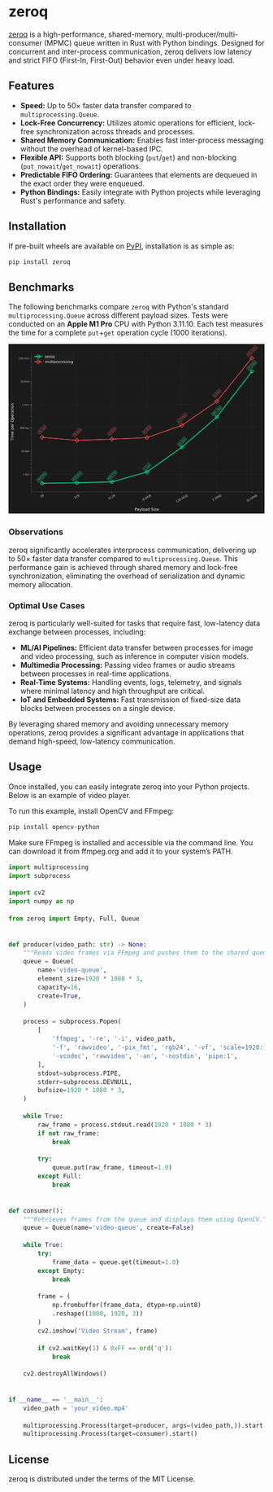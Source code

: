 # zeroq

[zeroq](https://github.com/idkosilov/zeroq) is a high-performance, shared-memory, 
multi-producer/multi-consumer (MPMC) queue written in Rust with Python bindings. 
Designed for concurrent and inter-process communication, zeroq delivers 
low latency and strict FIFO (First-In, First-Out) behavior even under heavy load.

## Features

- **Speed:** Up to 50× faster data transfer compared to `multiprocessing.Queue`.
- **Lock-Free Concurrency:** Utilizes atomic operations for efficient, lock-free synchronization across threads and processes.
- **Shared Memory Communication:** Enables fast inter-process messaging without the overhead of kernel-based IPC.
- **Flexible API:** Supports both blocking (`put`/`get`) and non-blocking (`put_nowait`/`get_nowait`) operations.
- **Predictable FIFO Ordering:** Guarantees that elements are dequeued in the exact order they were enqueued.
- **Python Bindings:** Easily integrate with Python projects while leveraging Rust's performance and safety.

## Installation

If pre-built wheels are available on [PyPI](https://pypi.org), installation is as simple as:

```bash
pip install zeroq
```

## Benchmarks

The following benchmarks compare `zeroq` with Python's standard 
`multiprocessing.Queue` across different payload sizes. Tests were conducted 
on an **Apple M1 Pro** CPU with Python 3.11.10. Each test measures 
the time for a complete `put`+`get` operation cycle (1000 iterations).

![benchmarks](https://raw.githubusercontent.com/idkosilov/ZeroQ/refs/heads/main/benchmark_plot.png)

### Observations

zeroq significantly accelerates interprocess communication, 
delivering up to 50× faster data transfer compared to `multiprocessing.Queue`. 
This performance gain is achieved through shared memory and lock-free 
synchronization, eliminating the overhead of serialization and dynamic memory 
allocation.

### Optimal Use Cases

zeroq is particularly well-suited for tasks that require fast, 
low-latency data exchange between processes, including:

- **ML/AI Pipelines:** Efficient data transfer between processes for image and video processing, such as inference in computer vision models.
- **Multimedia Processing:** Passing video frames or audio streams between processes in real-time applications.
- **Real-Time Systems:** Handling events, logs, telemetry, and signals where minimal latency and high throughput are critical.
- **IoT and Embedded Systems:** Fast transmission of fixed-size data blocks between processes on a single device.

By leveraging shared memory and avoiding unnecessary memory operations, 
zeroq provides a significant advantage in applications that demand 
high-speed, low-latency communication.

## Usage

Once installed, you can easily integrate zeroq into your Python projects. Below is an example of video player.

To run this example, install OpenCV and FFmpeg:

```bash
pip install opencv-python
```

Make sure FFmpeg is installed and accessible via the command line. You can download it from ffmpeg.org and add it to your system’s PATH.


```python
import multiprocessing
import subprocess

import cv2
import numpy as np

from zeroq import Empty, Full, Queue


def producer(video_path: str) -> None:
    """Reads video frames via FFmpeg and pushes them to the shared queue."""
    queue = Queue(
        name='video-queue',
        element_size=1920 * 1080 * 3,
        capacity=16,
        create=True,
    )

    process = subprocess.Popen(
        [
            'ffmpeg', '-re', '-i', video_path,
            '-f', 'rawvideo', '-pix_fmt', 'rgb24', '-vf', 'scale=1920:1080',
            '-vcodec', 'rawvideo', '-an', '-nostdin', 'pipe:1',
        ],
        stdout=subprocess.PIPE,
        stderr=subprocess.DEVNULL,
        bufsize=1920 * 1080 * 3,
    )

    while True:
        raw_frame = process.stdout.read(1920 * 1080 * 3)
        if not raw_frame:
            break

        try:
            queue.put(raw_frame, timeout=1.0)
        except Full:
            break


def consumer():
    """Retrieves frames from the queue and displays them using OpenCV."""
    queue = Queue(name='video-queue', create=False)

    while True:
        try:
            frame_data = queue.get(timeout=1.0)
        except Empty:
            break

        frame = (
            np.frombuffer(frame_data, dtype=np.uint8)
            .reshape((1080, 1920, 3))
        )
        cv2.imshow('Video Stream', frame)

        if cv2.waitKey(1) & 0xFF == ord('q'):
            break

    cv2.destroyAllWindows()


if __name__ == '__main__':
    video_path = 'your_video.mp4'

    multiprocessing.Process(target=producer, args=(video_path,)).start()
    multiprocessing.Process(target=consumer).start()
```


## License

zeroq is distributed under the terms of the MIT License.
